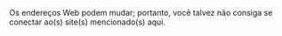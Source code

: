 <Token xmlns:xlink="http://www.w3.org/1999/xlink">Os endereços Web podem mudar; portanto, você talvez não consiga se conectar ao(s) site(s) mencionado(s) aqui.</Token>

<!--HONumber=May16_HO1-->


